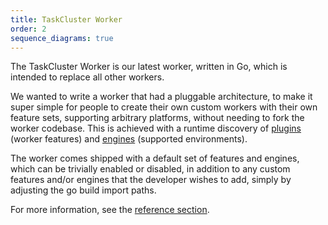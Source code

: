```yaml
---
title: TaskCluster Worker
order: 2
sequence_diagrams: true
---
```


The TaskCluster Worker is our latest worker, written in Go, which is intended
to replace all other workers.

We wanted to write a worker that had a pluggable architecture, to make it super
simple for people to create their own custom workers with their own feature
sets, supporting arbitrary platforms, without needing to fork the worker
codebase. This is achieved with a runtime discovery of
[plugins](https://godoc.org/github.com/taskcluster/taskcluster-worker/plugins#Plugin)
(worker features) and
[engines](https://godoc.org/github.com/taskcluster/taskcluster-worker/engines#Engine)
(supported environments).

The worker comes shipped with a default set of features and engines, which can
be trivially enabled or disabled, in addition to any custom features and/or
engines that the developer wishes to add, simply by adjusting the go build
import paths.

For more information, see the [reference section](/reference/workers/taskcluster-worker).
